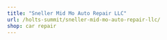 ```yaml
---
title: "Sneller Mid Mo Auto Repair LLC"
url: /holts-summit/sneller-mid-mo-auto-repair-llc/
shop: car repair
---
```


